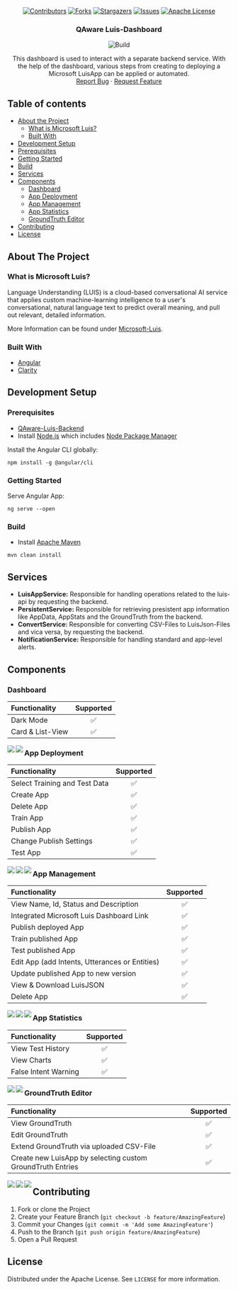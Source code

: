 <span align="center">
  
[![Contributors][contributors-shield]][contributors-url]
[![Forks][forks-shield]][forks-url]
[![Stargazers][stars-shield]][stars-url]
[![Issues][issues-shield]][issues-url]
[![Apache License][license-shield]][license-url]

</span>

<p align="center">

  <h3 align="center">QAware Luis-Dashboard</h3>
  
  <span align="center">

  ![Build](https://github.com/latzinger/QAware-Luis-Dashboard/workflows/Build/badge.svg?branch=main)

  </span>

  <p align="center">
    This dashboard is used to interact with a separate backend service. With the help of the dashboard, various steps from creating to deploying a Microsoft LuisApp can be applied or automated.
    <br />
    <a href="https://github.com/latzinger/QAware-Luis-Dashboard/issues">Report Bug</a>
    ·
    <a href="https://github.com/latzinger/QAware-Luis-Dashboard/issues">Request Feature</a>
  </p>
</p>

## Table of contents

* [About the Project](#about-the-project)
  * [What is Microsoft Luis?](#what-is-microsoft-luis?)
  * [Built With](#built-with)
* [Development Setup](#development-setup)
* [Prerequisites](#prerequisites)
* [Getting Started](#getting-started)
* [Build](#build)
* [Services](#services)
* [Components](#components)
  * [Dashboard](#dashboard)
  * [App Deployment](#app-deployment)
  * [App Management](#app-management)
  * [App Statistics](#app-statistics)
  * [GroundTruth Editor](#groundtruth-editor)
* [Contributing](#contributing)
* [License](#license)

## About The Project

### What is Microsoft Luis?

Language Understanding (LUIS) is a cloud-based conversational AI service that applies custom machine-learning intelligence to a user's conversational, natural language text to predict overall meaning, and pull out relevant, detailed information.

More Information can be found under [Microsoft-Luis][luis].

### Built With
* [Angular](https://angular.io)
* [Clarity](https://clarity.design/)

## Development Setup

### Prerequisites
* [QAware-Luis-Backend](https://github.com/latzinger/QAware-Luis)
* Install [Node.js] which includes [Node Package Manager][npm]

Install the Angular CLI globally:

```
npm install -g @angular/cli
```

### Getting Started

Serve Angular App:

```
ng serve --open
```

### Build
* Install [Apache Maven][mvn]

```
mvn clean install
```

## Services
- **LuisAppService:** Responsible for handling operations related to the luis-api by requesting the backend.
- **PersistentService:** Responsible for retrieving presistent app information like AppData, AppStats and the GroundTruth from the backend.
- **ConvertService:** Responsible for converting CSV-Files to LuisJson-Files and vica versa, by requesting the backend.
- **NotificationService:** Responsible for handling standard and app-level alerts.

## Components

### Dashboard
| Functionality  | Supported |
| :---         |     :---:      |
| Dark Mode  | ✅  |
| Card & List-View  | ✅  |

<img align="left" src="https://github.com/latzinger/QAware-Luis-Dashboard/blob/main/images/Dashboard-Light.png"/> 
<!---<img src="https://github.com/latzinger/QAware-Luis-Dashboard/blob/main/images/Dashboard-Dark.png" width="425"/>-->

<img align="left" src="https://github.com/latzinger/QAware-Luis-Dashboard/blob/main/images/Dashboard-Light-List.png"/> 
<!---<img src="https://github.com/latzinger/QAware-Luis-Dashboard/blob/main/images/Dashboard-Dark-List.png" width="425"/>-->

### App Deployment
| Functionality  | Supported |
| :---         |     :---:      |
| Select Training and Test Data  | ✅  |
| Create App  | ✅  |
| Delete App  | ✅  |
| Train App  | ✅  |
| Publish App  | ✅  |
| Change Publish Settings  | ✅  |
| Test App   | ✅  |

<img align="left" src="https://github.com/latzinger/QAware-Luis-Dashboard/blob/main/images/App-Creation-Light.png"/>
<!---<img src="https://github.com/latzinger/QAware-Luis-Dashboard/blob/main/images/App-Creation-Dark.png" width="425"/>-->

<img align="left" src="https://github.com/latzinger/QAware-Luis-Dashboard/blob/main/images/App-Creation-Light-2.png"/>
<!---<img src="https://github.com/latzinger/QAware-Luis-Dashboard/blob/main/images/App-Creation-Dark-2.png" width="425"/>-->

<img align="left" src="https://github.com/latzinger/QAware-Luis-Dashboard/blob/main/images/App-Creation-Light-3.png"/>
<!---<img src="https://github.com/latzinger/QAware-Luis-Dashboard/blob/main/images/App-Creation-Dark-3.png" width="425"/>-->

### App Management
| Functionality  | Supported |
| :---         |     :---:      |
| View Name, Id, Status and Description  | ✅  |
| Integrated Microsoft Luis Dashboard Link  | ✅  |
| Publish deployed App  | ✅  |
| Train published App  | ✅  |
| Test published App  | ✅  |
| Edit App (add Intents, Utterances or Entities)   | ✅  |
| Update published App to new version | ✅  |
| View & Download LuisJSON | ✅  |
| Delete App  | ✅  |

<img align="left" src="https://github.com/latzinger/QAware-Luis-Dashboard/blob/main/images/App-Light.png"/>
<!---<img src="https://github.com/latzinger/QAware-Luis-Dashboard/blob/main/images/App-Dark.png" width="425"/>-->

<img align="left" src="https://github.com/latzinger/QAware-Luis-Dashboard/blob/main/images/App-Light-Edit.png"/>
<!---<img src="https://github.com/latzinger/QAware-Luis-Dashboard/blob/main/images/App-Dark-Edit.png" width="425"/>-->

<img align="left" src="https://github.com/latzinger/QAware-Luis-Dashboard/blob/main/images/App-Light-Json.png"/>
<!---<img src="https://github.com/latzinger/QAware-Luis-Dashboard/blob/main/images/App-Dark-Json.png" width="425"/>-->

### App Statistics
| Functionality  | Supported |
| :---         |     :---:      |
| View Test History  | ✅  |
| View Charts  | ✅  |
| False Intent Warning  | ✅  |

<img align="left" src="https://github.com/latzinger/QAware-Luis-Dashboard/blob/main/images/App-Light-Statistics.png"/>
<!---<img src="https://github.com/latzinger/QAware-Luis-Dashboard/blob/main/images/App-Dark-Statistics.png" width="425"/>-->

<img align="left" src="https://github.com/latzinger/QAware-Luis-Dashboard/blob/main/images/App-Light-Statistics-Table.png"/> 
<!---<img src="https://github.com/latzinger/QAware-Luis-Dashboard/blob/main/images/App-Dark-Statistics-Table.png" width="425"/>-->

### GroundTruth Editor
| Functionality  | Supported |
| :---         |     :---:      |
| View GroundTruth  | ✅  |
| Edit GroundTruth  | ✅  |
| Extend GroundTruth via uploaded CSV-File  | ✅  |
| Create new LuisApp by selecting custom GroundTruth Entries | ✅  |

<img align="left" src="https://github.com/latzinger/QAware-Luis-Dashboard/blob/main/images/GroundTruthEditor-Light.png"/> 
<!---<img src="https://github.com/latzinger/QAware-Luis-Dashboard/blob/main/images/GroundTruthEditor-Dark.png" width="425"/>-->

<img align="left" src="https://github.com/latzinger/QAware-Luis-Dashboard/blob/main/images/GroundTruthEditor-Light-Merge.png"/> 
<!---<img src="https://github.com/latzinger/QAware-Luis-Dashboard/blob/main/images/GroundTruthEditor-Dark-Merge.png" width="425"/>-->

<img align="left" src="https://github.com/latzinger/QAware-Luis-Dashboard/blob/main/images/GroundTruthEditor-Light-NewLine.png"/> 
<!---<img src="https://github.com/latzinger/QAware-Luis-Dashboard/blob/main/images/GroundTruthEditor-Dark-NewLine.png" width="425"/>-->

## Contributing

1. Fork or clone the Project
2. Create your Feature Branch (`git checkout -b feature/AmazingFeature`)
3. Commit your Changes (`git commit -m 'Add some AmazingFeature'`)
4. Push to the Branch (`git push origin feature/AmazingFeature`)
5. Open a Pull Request

## License

Distributed under the Apache License. See `LICENSE` for more information.

[contributors-shield]: https://img.shields.io/github/contributors/latzinger/QAware-Luis-Dashboard
[contributors-url]: https://github.com/latzinger/QAware-Luis-Dashboard/graphs/contributors
[forks-shield]: https://img.shields.io/github/forks/latzinger/QAware-Luis-Dashboard
[forks-url]: https://github.com/latzinger/QAware-Luis-Dashboard/network/members
[stars-shield]: https://img.shields.io/github/stars/latzinger/QAware-Luis-Dashboard
[stars-url]: https://github.com/latzinger/QAware-Luis-Dashboard/stargazers
[issues-shield]: https://img.shields.io/github/issues/latzinger/QAware-Luis-Dashboard
[issues-url]: https://github.com/latzinger/QAware-Luis-Dashboard/issues
[license-shield]: https://img.shields.io/github/license/latzinger/QAware-Luis-Dashboard
[license-url]: https://github.com/latzinger/QAware-Luis-Dashboard/blob/main/LICENSE
[node.js]: https://nodejs.org/
[npm]: https://www.npmjs.com/get-npm
[mvn]: https://maven.apache.org/index.html
[luis]: https://www.luis.ai
